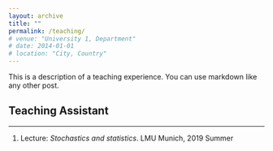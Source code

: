 ```yaml
---
layout: archive
title: ""
permalink: /teaching/
# venue: "University 1, Department"
# date: 2014-01-01
# location: "City, Country"
---
```


This is a description of a teaching experience. You can use markdown like any other post.

## Teaching Assistant
---

1. Lecture: _Stochastics and statistics_. LMU Munich, 2019 Summer
